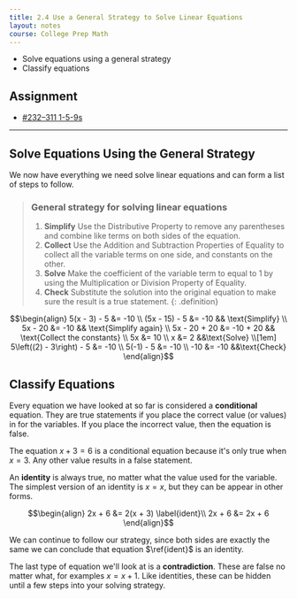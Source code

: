 ```yaml
---
title: 2.4 Use a General Strategy to Solve Linear Equations
layout: notes
course: College Prep Math
---
```


- Solve equations using a general strategy
- Classify equations

## Assignment

- [#232–311 1-5-9s](https://openstax.org/books/elementary-algebra-2e/pages/2-4-use-a-general-strategy-to-solve-linear-equations#fs-id1166503104513)

---

## Solve Equations Using the General Strategy

We now have everything we need solve linear equations and can form a list of steps to follow.

> ### General strategy for solving linear equations
>
> 1. **Simplify** Use the Distributive Property to remove any parentheses and combine like terms on both sides of the equation.
> 2. **Collect** Use the Addition and Subtraction Properties of Equality to collect all the variable terms on one side, and constants on the other.
> 3. **Solve** Make the coefficient of the variable term to equal to 1 by using the Multiplication or Division Property of Equality.
> 4. **Check** Substitute the solution into the original equation to make sure the result is a true statement.
{: .definition}

$$\begin{align}
5(x - 3) - 5 &= -10 \\
(5x - 15) - 5 &= -10 && \text{Simplify} \\
5x - 20 &= -10 && \text{Simplify again} \\
5x - 20 + 20 &= -10 + 20 && \text{Collect the constants} \\
5x &= 10 \\
x &= 2 &&\text{Solve} \\[1em]
5\left((2) - 3\right) - 5 &= -10 \\
5(-1) - 5 &= -10 \\
-10 &= -10 &&\text{Check}
\end{align}$$

## Classify Equations

Every equation we have looked at so far is considered a **conditional** equation. They are true statements if you place the correct value (or values) in for the variables. If you place the incorrect value, then the equation is false.

The equation ${x+3=6}$ is a conditional equation because it's only true when $x=3$. Any other value results in a false statement.

An **identity** is always true, no matter what the value used for the variable. The simplest version of an identity is $x=x$, but they can be appear in other forms.

$$\begin{align}
2x + 6 &= 2(x + 3) \label{ident}\\
2x + 6 &= 2x + 6
\end{align}$$

We can continue to follow our strategy, since both sides are exactly the same we can conclude that equation $\ref{ident}$ is an identity.

The last type of equation we'll look at is a **contradiction**. These are false no matter what, for examples ${x = x + 1}$. Like identities, these can be hidden until a few steps into your solving strategy.

